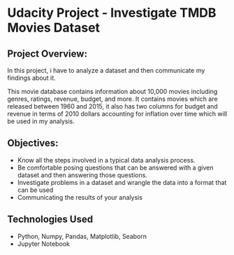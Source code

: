# Udacity Project - Investigate TMDB Movies Dataset

## Project Overview:
In this project, i have to analyze a dataset and then communicate my findings about it.

This movie database contains information about 10,000 movies including genres, ratings, revenue, budget, and more. It contains movies which are released between 1960 and 2015, it also has two columns for budget and revenue in terms of 2010 dollars accounting for inflation over time which will be used in my analysis.

## Objectives:

- Know all the steps involved in a typical data analysis process.
- Be comfortable posing questions that can be answered with a given dataset and then answering those questions.
- Investigate problems in a dataset and wrangle the data into a format that can be used
- Communicating the results of your analysis

## Technologies Used
* Python, Numpy, Pandas, Matplotlib, Seaborn
* Jupyter Notebook
